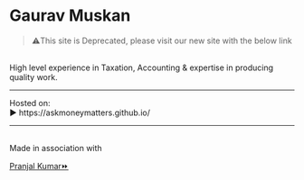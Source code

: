 # Gaurav Muskan
> ⚠️This site is Deprecated, please visit our new site with the below link
<br>
High level experience in Taxation, Accounting & expertise in producing quality work.
<hr>
Hosted on:
<br>
▶️ https://askmoneymatters.github.io/
<hr>
<br>
Made in association with 

[Pranjal Kumar⏩](https://github.com/Pranjal-Barnwal/)
